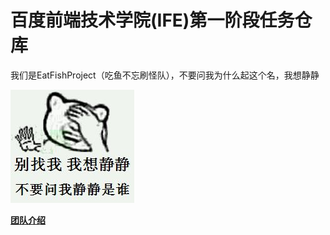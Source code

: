 # 百度前端技术学院(IFE)第一阶段任务仓库

我们是EatFishProject（吃鱼不忘刷怪队），不要问我为什么起这个名，我想静静

![](https://github.com/EatFishProject/Firststage/blob/master/task3/img/jingjing2.jpg)

**[团队介绍](http://eatfishproject.github.io/Firststage/task3/threeCol.html)**

